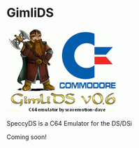 # GimliDS
![image](./arm9/gfx_data/intro.png)

SpeccyDS is a C64 Emulator for the DS/DSi

Coming soon!
